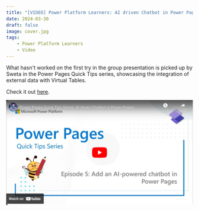 ```yaml
---
title: "[VIDEO] Power Platform Learners: AI driven Chatbot in Power Pages"
date: 2024-03-30
draft: false
image: cover.jpg
tags: 
    - Power Platform Learners
    - Video
---
```


What hasn't worked on the first try in the group presentation is picked up by Sweta in the Power Pages Quick Tips series, showcasing the integration of external data with Virtual Tables.

Check it out [here](https://youtu.be/MCnHLWmUO2k).

[![](video.jpg)](https://youtu.be/MCnHLWmUO2k)